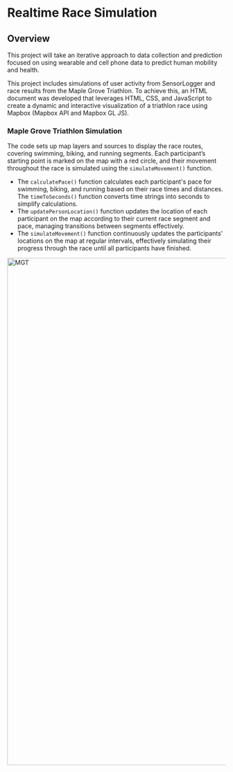 # Realtime Race Simulation 

## Overview
This project will take an iterative approach to data collection and prediction focused on using wearable and cell phone data to predict human mobility and health.

This project includes simulations of user activity from SensorLogger and race results from the Maple Grove Triathlon. To achieve this, an HTML document was developed that leverages HTML, CSS, and JavaScript to create a dynamic and interactive visualization of a triathlon race using Mapbox (Mapbox API and Mapbox GL JS).

### Maple Grove Triathlon Simulation

The code sets up map layers and sources to display the race routes, covering swimming, biking, and running segments. Each participant’s starting point is marked on the map with a red circle, and their movement throughout the race is simulated using the `simulateMovement()` function. 
- The `calculatePace()` function calculates each participant's pace for swimming, biking, and running based on their race times and distances. The `timeToSeconds()` function converts time strings into seconds to simplify calculations.
- The `updatePersonLocation()` function updates the location of each participant on the map according to their current race segment and pace, managing transitions between segments effectively.
- The `simulateMovement()` function continuously updates the participants' locations on the map at regular intervals, effectively simulating their progress through the race until all participants have finished.


<img width="1167" alt="MGT" src="https://github.com/RTGS-Lab/realtime-race-simulation/assets/103837294/5d6756be-e2e1-4190-bcc6-110beacb7756">
